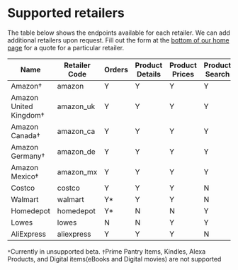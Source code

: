 # Supported retailers

The table below shows the endpoints available for each retailer. We can add additional retailers upon request. Fill out the form at the [bottom of our home page](https://zinc.io/#contact) for a quote for a particular retailer.

Name | Retailer Code | Orders | Product Details | Product Prices | Product Search
---- | ------------- | ------ | --------------- | -------------- | --------------
Amazon† | amazon                     | Y | Y | Y | Y
Amazon United Kingdom† | amazon_uk   | Y | Y | Y | Y
Amazon Canada† | amazon_ca           | Y | Y | Y | Y
Amazon Germany† | amazon_de          | Y | Y | Y | Y
Amazon Mexico† | amazon_mx           | Y | Y | Y | Y
Costco | costco                      | Y | Y | Y | N
Walmart | walmart                    | Y* | Y | Y | N
Homedepot | homedepot                | Y* | N | N | Y
Lowes | lowes                        | N | N | Y | Y
AliExpress | aliexpress              | Y | Y | Y | N

```*```Currently in unsupported beta.
```†```Prime Pantry Items, Kindles, Alexa Products, and Digital items(eBooks and Digital movies) are not supported
